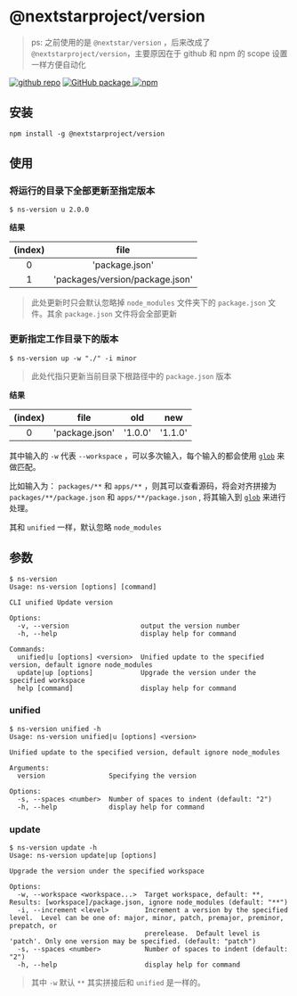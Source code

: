 # @nextstarproject/version

> ps: 之前使用的是 `@nextstar/version` ，后来改成了 `@nextstarproject/version`，主要原因在于 github 和 npm 的 scope 设置一样方便自动化

[![github repo](https://img.shields.io/badge/github-@nextstarproject/version-1677ff)](https://github.com/nextstarproject/cli-chore-monorepo)  [![GitHub package](https://img.shields.io/badge/github-package-blue) ](https://github.com/nextstarproject/cli-chore-monorepo/pkgs/npm/version)  [![npm](https://img.shields.io/npm/v/%40nextstarproject%2Fversion)](https://www.npmjs.com/package/@nextstarproject/version)

## 安装

```shell
npm install -g @nextstarproject/version
```

## 使用

### 将运行的目录下全部更新至指定版本

```shell
$ ns-version u 2.0.0
```

**结果**

| (index) |              file               |
| :-----: | :-----------------------------: |
|    0    |         'package.json'          |
|    1    | 'packages/version/package.json' |

> 此处更新时只会默认忽略掉 `node_modules` 文件夹下的 `package.json` 文件。其余 `package.json` 文件将会全部更新

### 更新指定工作目录下的版本

```shell
$ ns-version up -w "./" -i minor
```

> 此处代指只更新当前目录下根路径中的 `package.json` 版本

**结果**

| (index) |      file      |   old   |   new   |
| :-----: | :------------: | :-----: | :-----: |
|    0    | 'package.json' | '1.0.0' | '1.1.0' |

其中输入的 `-w` 代表 `--workspace` ，可以多次输入，每个输入的都会使用 [`glob`](https://www.npmjs.com/package/glob) 来做匹配。

比如输入为： `packages/**` 和 `apps/**` ，则其可以查看源码，将会对齐拼接为 `packages/**/package.json` 和 `apps/**/package.json` , 将其输入到 [`glob`](https://www.npmjs.com/package/glob) 来进行处理。

其和 `unified` 一样，默认忽略 `node_modules`


## 参数


```shell
$ ns-version             
Usage: ns-version [options] [command]

CLI unified Update version

Options:
  -v, --version                  output the version number
  -h, --help                     display help for command

Commands:
  unified|u [options] <version>  Unified update to the specified version, default ignore node_modules
  update|up [options]            Upgrade the version under the specified workspace
  help [command]                 display help for command
```

### unified

```shell
$ ns-version unified -h
Usage: ns-version unified|u [options] <version>

Unified update to the specified version, default ignore node_modules

Arguments:
  version                Specifying the version

Options:
  -s, --spaces <number>  Number of spaces to indent (default: "2")
  -h, --help             display help for command
```

### update

```shell
$ ns-version update -h 
Usage: ns-version update|up [options]

Upgrade the version under the specified workspace

Options:
  -w, --workspace <workspace...>  Target workspace, default: **, Results: [workspace]/package.json, ignore node_modules (default: "**")
  -i, --increment <level>         Increment a version by the specified level.  Level can be one of: major, minor, patch, premajor, preminor, prepatch, or
                                  prerelease.  Default level is 'patch'. Only one version may be specified. (default: "patch")
  -s, --spaces <number>           Number of spaces to indent (default: "2")
  -h, --help                      display help for command
```

> 其中 `-w` 默认 `**` 其实拼接后和 `unified` 是一样的。

